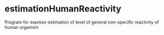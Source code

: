 # estimationHumanReactivity
Program for express-estimation of level of general non-specific reactivity of human organism
